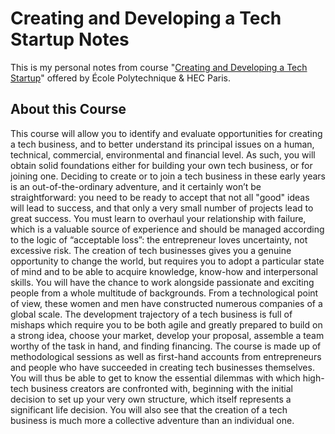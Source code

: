 # Creating and Developing a Tech Startup Notes

This is my personal notes from course "[Creating and Developing a Tech Startup](https://www.coursera.org/learn/tech-startup/home/info)" offered by École Polytechnique & HEC Paris.

## About this Course

This course will allow you to identify and evaluate opportunities for creating a tech business, and to better understand its principal issues on a human, technical, commercial, environmental and financial level. As such, you will obtain solid foundations either for building your own tech business, or for joining one. Deciding to create or to join a tech business in these early years is an out-of-the-ordinary adventure, and it certainly won’t be straightforward: you need to be ready to accept that not all "good" ideas will lead to success, and that only a very small number of projects lead to great success. You must learn to overhaul your relationship with failure, which is a valuable source of experience and should be managed according to the logic of “acceptable loss”: the entrepreneur loves uncertainty, not excessive risk. The creation of tech businesses gives you a genuine opportunity to change the world, but requires you to adopt a particular state of mind and to be able to acquire knowledge, know-how and interpersonal skills. You will have the chance to work alongside passionate and exciting people from a whole multitude of backgrounds. From a technological point of view, these women and men have constructed numerous companies of a global scale. The development trajectory of a tech business is full of mishaps which require you to be both agile and greatly prepared to build on a strong idea, choose your market, develop your proposal, assemble a team worthy of the task in hand, and finding financing. The course is made up of methodological sessions as well as first-hand accounts from entrepreneurs and people who have succeeded in creating tech businesses themselves. You will thus be able to get to know the essential dilemmas with which high-tech business creators are confronted with, beginning with the initial decision to set up your very own structure, which itself represents a significant life decision. You will also see that the creation of a tech business is much more a collective adventure than an individual one.

